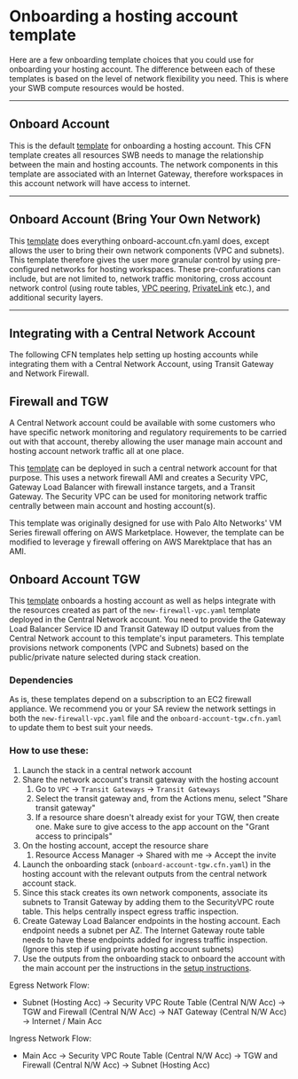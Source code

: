 # Onboarding a hosting account template

Here are a few onboarding template choices that you could use for onboarding your hosting account. The difference between each of these templates is based on the level of network flexibility you need. This is where your SWB compute resources would be hosted.

----

## Onboard Account
This is the default [template]((./onboard-account.cfn.yaml)) for onboarding a hosting account. This CFN template creates all resources SWB needs to manage the relationship between the main and hosting accounts. The network components in this template are associated with an Internet Gateway, therefore workspaces in this account network will have access to internet.

----

## Onboard Account (Bring Your Own Network)
This [template]((./onboard-account-byon.cfn.yaml)) does everything onboard-account.cfn.yaml does, except allows the user to bring their own network components (VPC and subnets). This template therefore gives the user more granular control by using pre-configured networks for hosting workspaces. These pre-confurations can include, but are not limited to, network traffic monitoring, cross account network control (using route tables, [VPC peering](https://docs.aws.amazon.com/AWSCloudFormation/latest/UserGuide/peer-with-vpc-in-another-account.html), [PrivateLink](https://docs.aws.amazon.com/vpc/latest/userguide/endpoint-services-overview.html) etc.), and additional security layers.

----
## Integrating with a Central Network Account
The following CFN templates help setting up hosting accounts while integrating them with a Central Network Account, using Transit Gateway and Network Firewall.
## Firewall and TGW
A Central Network account could be available with some customers who have specific network monitoring and regulatory requirements to be carried out with that account, thereby allowing the user manage main account and hosting account network traffic all at one place. 

This [template](./new-firewall-vpc.yaml) can be deployed in such a central network account for that purpose. This uses a network firewall AMI and creates a Security VPC, Gateway Load Balancer with firewall instance targets, and a Transit Gateway. The Security VPC can be used for monitoring network traffic centrally between main account and hosting account(s).

This template was originally designed for use with Palo Alto Networks' VM Series firewall offering on AWS Marketplace. However, the template can be modified to leverage y firewall offering on AWS Marektplace that has an AMI.

## Onboard Account TGW
This [template](./onboard-account-tgw.cfn.yaml) onboards a hosting account as well as helps integrate with the resources created as part of the `new-firewall-vpc.yaml` template deployed in the Central Network account. You need to provide the Gateway Load Balancer Service ID and Transit Gateway ID output values from the Central Network account to this template's input parameters. This template provisions network components (VPC and Subnets) based on the public/private nature selected during stack creation.

### Dependencies
As is, these templates depend on a subscription to an EC2 firewall appliance. We recommend you or your SA review the network settings in both the `new-firewall-vpc.yaml` file and the `onboard-account-tgw.cfn.yaml` to update them to best suit your needs.

### How to use these:
1. Launch the stack in a central network account
1. Share the network account's transit gateway with the hosting account
    1. Go to `VPC` -> `Transit Gateways` -> `Transit Gateways`
    1. Select the transit gateway and, from the Actions menu, select "Share transit gateway" 
    1. If a resource share doesn't already exist for your TGW, then create one. Make sure to give access to the app account on the "Grant access to principals"
1. On the hosting account, accept the resource share
    1. Resource Access Manager -> Shared with me -> Accept the invite
1. Launch the onboarding stack (`onboard-account-tgw.cfn.yaml`) in the hosting account with the relevant outputs from the central network account stack.
2. Since this stack creates its own network components, associate its subnets to Transit Gateway by adding them to the SecurityVPC route table. This helps centrally inspect egress traffic inspection.
3. Create Gateway Load Balancer endpoints in the hosting account. Each endpoint needs a subnet per AZ. The Internet Gateway route table needs to have these endpoints added for ingress traffic inspection. (Ignore this step if using private hosting account subnets)
4. Use the outputs from the onboarding stack to onboard the account with the main account per the instructions in the [setup instructions](../../README.md).

Egress Network Flow:
- Subnet (Hosting Acc) -> Security VPC Route Table (Central N/W Acc) -> TGW and Firewall (Central N/W Acc) -> NAT Gateway (Central N/W Acc) -> Internet / Main Acc

Ingress Network Flow:
- Main Acc -> Security VPC Route Table (Central N/W Acc) -> TGW and Firewall (Central N/W Acc) -> Subnet (Hosting Acc)